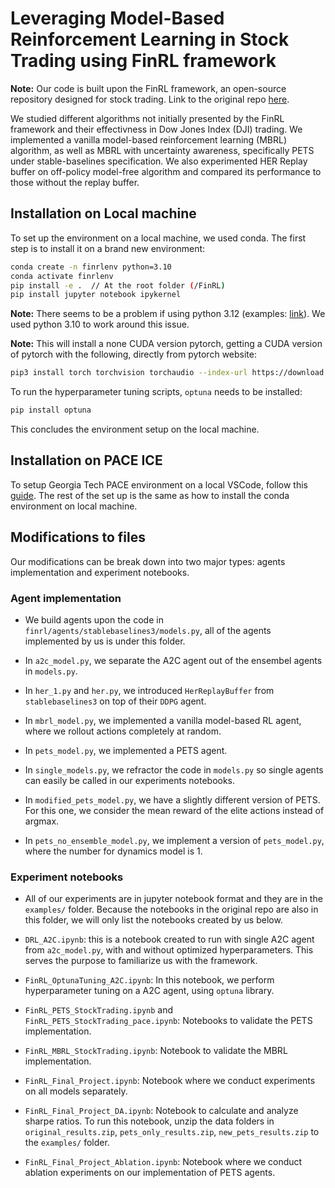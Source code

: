 # Leveraging Model-Based Reinforcement Learning in Stock Trading using FinRL framework

**Note:** Our code is built upon the FinRL framework, an open-source repository designed for stock trading. Link to the original repo [here](https://github.com/AI4Finance-Foundation/FinRL/).

We studied different algorithms not initially presented by the FinRL framework and their effectivness in Dow Jones Index (DJI) trading. We implemented a vanilla model-based reinforcement learning (MBRL) algorithm, as well as MBRL with uncertainty awareness, specifically PETS under stable-baselines specification. We also experimented HER Replay buffer on off-policy model-free algorithm and compared its performance to those without the replay buffer.

## Installation on Local machine

To set up the environment on a local machine, we used conda. The first step is to install it on a brand new environment:

```bash
conda create -n finrlenv python=3.10
conda activate finrlenv
pip install -e .  // At the root folder (/FinRL)
pip install jupyter notebook ipykernel
```

**Note:** There seems to be a problem if using python 3.12 (examples: [link](https://github.com/pygeos/pygeos/issues/463)). We used python 3.10 to work around this issue.

**Note:** This will install a none CUDA version pytorch, getting a CUDA version of pytorch with the following, directly from pytorch website:

```bash
pip3 install torch torchvision torchaudio --index-url https://download.pytorch.org/whl/cu118
```

To run the hyperparameter tuning scripts, `optuna` needs to be installed:

```bash
pip install optuna
```

This concludes the environment setup on the local machine.

## Installation on PACE ICE

To setup Georgia Tech PACE environment on a local VSCode, follow this [guide](ssh_compute_node_login_setup.pdf). The rest of the set up is the same as how to install the conda environment on local machine.

## Modifications to files

Our modifications can be break down into two major types: agents implementation and experiment notebooks.

### Agent implementation

* We build agents upon the code in `finrl/agents/stablebaselines3/models.py`, all of the agents implemented by us is under this folder.

* In `a2c_model.py`, we separate the A2C agent out of the ensembel agents in `models.py`.

* In `her_1.py` and `her.py`, we introduced `HerReplayBuffer` from `stablebaselines3` on top of their `DDPG` agent.

* In `mbrl_model.py`, we implemented a vanilla model-based RL agent, where we rollout actions completely at random.

* In `pets_model.py`, we implemented a PETS agent.

* In `single_models.py`, we refractor the code in `models.py` so single agents can easily be called in our experiments notebooks.

* In `modified_pets_model.py`, we have a slightly different version of PETS. For this one, we consider the mean reward of the elite actions instead of argmax.

* In `pets_no_ensemble_model.py`, we implement a version of `pets_model.py`, where the number for dynamics model is 1.

### Experiment notebooks

* All of our experiments are in jupyter notebook format and they are in the `examples/` folder. Because the notebooks in the original repo are also in this folder, we will only list the notebooks created by us below.

* `DRL_A2C.ipynb`: this is a notebook created to run with single A2C agent from `a2c_model.py`, with and without optimized hyperparameters. This serves the purpose to familiarize us with the framework.

* `FinRL_OptunaTuning_A2C.ipynb`: In this notebook, we perform hyperparameter tuning on a A2C agent, using `optuna` library.

* `FinRL_PETS_StockTrading.ipynb` and `FinRL_PETS_StockTrading_pace.ipynb`: Notebooks to validate the PETS implementation.

* `FinRL_MBRL_StockTrading.ipynb`: Notebook to validate the MBRL implementation.

* `FinRL_Final_Project.ipynb`: Notebook where we conduct experiments on all models separately.

* `FinRL_Final_Project_DA.ipynb`: Notebook to calculate and analyze sharpe ratios. To run this notebook, unzip the data folders in `original_results.zip`, `pets_only_results.zip`, `new_pets_results.zip` to the `examples/` folder.

* `FinRL_Final_Project_Ablation.ipynb`: Notebook where we conduct ablation experiments on our implementation of PETS agents.